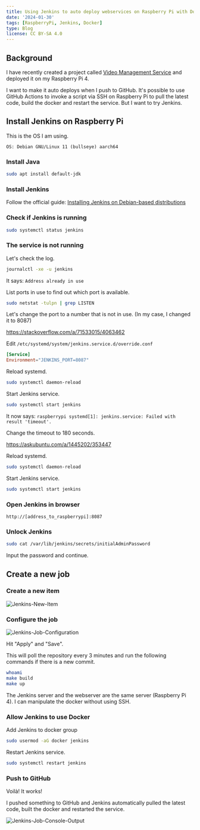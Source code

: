 ```yaml
---
title: Using Jenkins to auto deploy webservices on Raspberry Pi with Docker
date: '2024-01-30'
tags: [RaspberryPi, Jenkins, Docker]
type: Blog
license: CC BY-SA 4.0
---
```


## Background

I have recently created a project called [Video Management Service](https://github.com/HackingGate/video-management-service) and deployed it on my Raspberry Pi 4.

I want to make it auto deploys when I push to GitHub. It's possible to use GitHub Actions to invoke a script via SSH on Raspberry Pi to pull the latest code, build the docker and restart the service. But I want to try Jenkins.

## Install Jenkins on Raspberry Pi

This is the OS I am using.

```
OS: Debian GNU/Linux 11 (bullseye) aarch64
```

### Install Java

```sh
sudo apt install default-jdk
```

### Install Jenkins

Follow the official guide: [Installing Jenkins on Debian-based distributions](https://www.jenkins.io/doc/book/installing/#debianubuntu)

### Check if Jenkins is running

```sh
sudo systemctl status jenkins
```

### The service is not running

Let's check the log.

```sh
journalctl -xe -u jenkins
```

It says: `Address already in use`

List ports in use to find out which port is available.

```sh
sudo netstat -tulpn | grep LISTEN
```

Let's change the port to a number that is not in use. (In my case, I changed it to 8087)

https://stackoverflow.com/a/71533015/4063462

Edit `/etc/systemd/system/jenkins.service.d/override.conf`

```/etc/systemd/system/jenkins.service.d/override.conf
[Service]
Environment="JENKINS_PORT=8087"
```

Reload systemd.

```sh
sudo systemctl daemon-reload
```

Start Jenkins service.

```sh
sudo systemctl start jenkins
```

It now says: `raspberrypi systemd[1]: jenkins.service: Failed with result 'timeout'.`

Change the timeout to 180 seconds.

https://askubuntu.com/a/1445202/353447

Reload systemd.

```sh
sudo systemctl daemon-reload
```

Start Jenkins service.

```sh
sudo systemctl start jenkins
```

### Open Jenkins in browser

```url
http://[address_to_raspberrypi]:8087
```

### Unlock Jenkins

```sh
sudo cat /var/lib/jenkins/secrets/initialAdminPassword
```

Input the password and continue.

## Create a new job

### Create a new item

![Jenkins-New-Item](/static/images/Jenkins-New-Item.webp)

### Configure the job

![Jenkins-Job-Configuration](/static/images/Jenkins-Job-Configuration.webp)

Hit "Apply" and "Save".

This will poll the repository every 3 minutes and run the following commands if there is a new commit.

```sh
whoami
make build 
make up
```

The Jenkins server and the webserver are the same server (Raspberry Pi 4). I can manipulate the docker without using SSH.

### Allow Jenkins to use Docker

Add Jenkins to docker group

```sh
sudo usermod -aG docker jenkins
```

Restart Jenkins service.

```sh
sudo systemctl restart jenkins
```

### Push to GitHub

Voilà! It works!

I pushed something to GitHub and Jenkins automatically pulled the latest code, built the docker and restarted the service.

![Jenkins-Job-Console-Output](/static/images/Jenkins-Job-Console-Output.webp)
